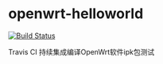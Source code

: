 # openwrt-helloworld
[![Build Status](https://travis-ci.org/anhio/openwrt-helloworld.svg?branch=master)](https://travis-ci.org/leon0516/openwrt-helloworld)  

Travis CI 持续集成编译OpenWrt软件ipk包测试



